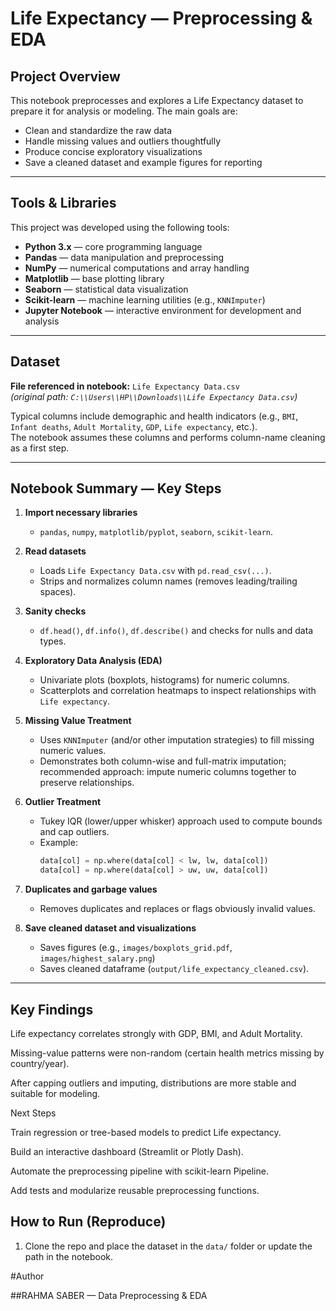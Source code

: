 # Life Expectancy — Preprocessing & EDA

## Project Overview
This notebook preprocesses and explores a Life Expectancy dataset to prepare it for analysis or modeling. The main goals are:

- Clean and standardize the raw data  
- Handle missing values and outliers thoughtfully  
- Produce concise exploratory visualizations  
- Save a cleaned dataset and example figures for reporting  

---
## Tools & Libraries

This project was developed using the following tools:

- **Python 3.x** — core programming language  
- **Pandas** — data manipulation and preprocessing  
- **NumPy** — numerical computations and array handling  
- **Matplotlib** — base plotting library  
- **Seaborn** — statistical data visualization  
- **Scikit-learn** — machine learning utilities (e.g., `KNNImputer`)  
- **Jupyter Notebook** — interactive environment for development and analysis  


---

## Dataset
**File referenced in notebook:** `Life Expectancy Data.csv`  
*(original path: `C:\\Users\\HP\\Downloads\\Life Expectancy Data.csv`)*

Typical columns include demographic and health indicators (e.g., `BMI`, `Infant deaths`, `Adult Mortality`, `GDP`, `Life expectancy`, etc.).  
The notebook assumes these columns and performs column-name cleaning as a first step.

---

## Notebook Summary — Key Steps
1. **Import necessary libraries**  
   - `pandas`, `numpy`, `matplotlib/pyplot`, `seaborn`, `scikit-learn`.  

2. **Read datasets**  
   - Loads `Life Expectancy Data.csv` with `pd.read_csv(...)`.  
   - Strips and normalizes column names (removes leading/trailing spaces).  

3. **Sanity checks**  
   - `df.head()`, `df.info()`, `df.describe()` and checks for nulls and data types.  

4. **Exploratory Data Analysis (EDA)**  
   - Univariate plots (boxplots, histograms) for numeric columns.  
   - Scatterplots and correlation heatmaps to inspect relationships with `Life expectancy`.  

5. **Missing Value Treatment**  
   - Uses `KNNImputer` (and/or other imputation strategies) to fill missing numeric values.  
   - Demonstrates both column-wise and full-matrix imputation; recommended approach: impute numeric columns together to preserve relationships.  

6. **Outlier Treatment**  
   - Tukey IQR (lower/upper whisker) approach used to compute bounds and cap outliers.  
   - Example:
     ```python
     data[col] = np.where(data[col] < lw, lw, data[col])
     data[col] = np.where(data[col] > uw, uw, data[col])
     ```  

7. **Duplicates and garbage values**  
   - Removes duplicates and replaces or flags obviously invalid values.  

8. **Save cleaned dataset and visualizations**  
   - Saves figures (e.g., `images/boxplots_grid.pdf`, `images/highest_salary.png`)  
   - Saves cleaned dataframe (`output/life_expectancy_cleaned.csv`).  

---
## Key Findings 

Life expectancy correlates strongly with GDP, BMI, and Adult Mortality.

Missing-value patterns were non-random (certain health metrics missing by country/year).

After capping outliers and imputing, distributions are more stable and suitable for modeling.

Next Steps

Train regression or tree-based models to predict Life expectancy.

Build an interactive dashboard (Streamlit or Plotly Dash).

Automate the preprocessing pipeline with scikit-learn Pipeline.

Add tests and modularize reusable preprocessing functions.
## How to Run (Reproduce)
1. Clone the repo and place the dataset in the `data/` folder or update the path in the notebook.  



#Author

##RAHMA SABER — Data Preprocessing & EDA

